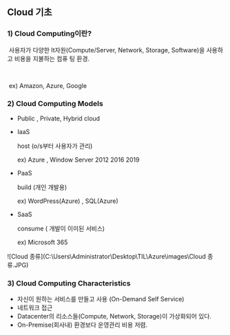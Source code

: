 ## Cloud 기초

### 1) Cloud Computing이란?

​    사용자가 다양한 It자원(Compute/Server, Network, Storage, Software)을 사용하고 비용을 지불하는 컴퓨     팅 환경.

​          

​    ex) Amazon,  Azure, Google



### 2) Cloud Computing Models

* Public , Private, Hybrid cloud 

* IaaS

  host (o/s부터 사용자가 관리)

  ex) Azure ,  Window Server 2012 2016 2019

  

* PaaS

  build (개인 개발용) 

  ex) WordPress(Azure) , SQL(Azure)

  

* SaaS

  consume ( 개발이 이미된 서비스) 

  ex) Microsoft 365

![Cloud 종류](C:\Users\Administrator\Desktop\TIL\Azure\images\Cloud 종류.JPG)



### 3) Cloud Computing Characteristics

* 자신이 원하는 서비스를 만들고 사용 (On-Demand Self Service)
* 네트워크 접근 
* Datacenter의 리소스들(Compute, Network, Storage)이 가상화되어 있다.
* On-Premise(회사내) 환경보다 운영관리 비용 저렴.

